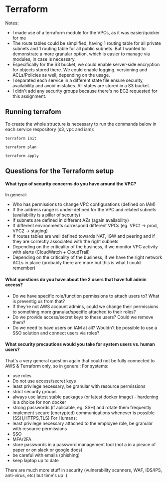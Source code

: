 # Terraform

Notes:
- I made use of a terraform module for the VPCs, as it was easier/quicker for me
- The route tables could be simplified, having 1 routing table for all private subnets and 1 routing table for all public subnets. But I wanted to demonstrate a more granular option, which is easier to manage via modules, in case is necessary.
- Especifically for the S3 bucket, we could enable server-side encryption for objects stored there. We could enable logging, versioning and ACLs/Policies as well, depending on the usage.
- I separated each service in a different state file ensure security, availability and avoid mistakes. All states are stored in a S3 bucket.
- I didn't add any security groups because there's no EC2 requested for this assignment.


## Running terrafom

To create the whole structure is necessary to run the commands below in each service respository (s3, vpc and iam):

`terraform init`

`terraform plan`

`terraform apply`

## Questions for the Terraform setup

#### What type of security concerns do you have around the VPC?
In general:
- Who has permissions to change VPC configurations (defined on IAM)
- If the address range is under-defined for the VPC and related subnets (availability is a pillar of security)
- If subnets are defined in different AZs (again availability)
- If different environments correspond different VPCs (eg. VPC1 -> prod, VPC2 -> staging)
- If routes tables are well defined towards NAT, IGW and peering and if they are correctly associated with the right subnets
- Depending on the criticality of the business, if we monitor VPC activity with alerts (CloudWatch + CloudTrail)
- Depending on the criticality of the business, if we have the right network ACLs in place
(probably there are more but this is what I could remember)

#### What questions do you have about the 2 users that have full admin access?
- Do we have specific role/function permissions to attach users to? What is preventig us from that?
- If they're not AWS account admins, could we change their permissions to something more granular/specific attached to their roles?
- Do we provide access/secret keys to these users? Could we remove them?
- Do we need to have users on IAM at all? Wouldn't be possible to use a SSO solution and connect users via roles?

#### What security precautions would you take for system users vs. human users?
That's a very general question again that could not be fully connected to AWS & Terraform only, so in general:
For systems:
- use roles
- Do not use access/secret keys
- least privilege necessary, be granular with resource permissions
- strict security groups
- always use latest stable packages (or latest docker image) - hardening is a choice for non docker
- strong passwords (if aplicable, eg. SSH) and rotate them frequently
- implement secure (encrypted) communications whenever is possible (SSH,HTTPS,TLS)
For Humans:
- least privilege necessary attached to the employee role, be granular with resource permissions
- SSO
- MFA/2FA
- store passwords in a password management tool (not a in a pieace of paper or on slack or google docs)
- be careful with emails  (phishing)
- keep laptop up to date

There are much more stuff in security (vulnerability scanners, WAF, IDS/IPS, anti-virus, etc) but time's up :)
